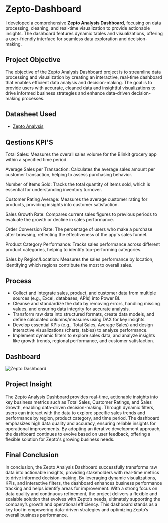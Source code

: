 # Zepto-Dashboard
I developed a comprehensive **Zepto Analysis Dashboard**, focusing on data processing, cleaning, and real-time visualization to provide actionable insights. The dashboard features dynamic tables and visualizations, offering a user-friendly interface for seamless data exploration and decision-making.

## Project Objective
The objective of the Zepto Analysis Dashboard project is to streamline data processing and visualization by creating an interactive, real-time dashboard that enables efficient data analysis and decision-making. The goal is to provide users with accurate, cleaned data and insightful visualizations to drive informed business strategies and enhance data-driven decision-making processes.

## Datasheet Used
- <a href ="https://github.com/MaggiTheAnalyst/Zepto-Dashboard/blob/main/Zepto%20Grocery%20Data.xlsx"> Zepto Analysis</a>

## Qestions KPI'S
Total Sales: 
Measures the overall sales volume for the Blinkit grocery app within a specified time period.

Average Sales per Transaction: 
Calculates the average sales amount per customer transaction, helping to assess purchasing behavior.

Number of Items Sold: 
Tracks the total quantity of items sold, which is essential for understanding inventory turnover.

Customer Rating Average: 
Measures the average customer rating for products, providing insights into customer satisfaction.

Sales Growth Rate: 
Compares current sales figures to previous periods to evaluate the growth or decline in sales performance.

Order Conversion Rate: 
The percentage of users who make a purchase after browsing, reflecting the effectiveness of the app's sales funnel.

Product Category Performance: 
Tracks sales performance across different product categories, helping to identify top-performing categories.

Sales by Region/Location: 
Measures the sales performance by location, identifying which regions contribute the most to overall sales.

## Process

- Collect and integrate sales, product, and customer data from multiple sources (e.g., Excel, databases, APIs) into Power BI.
- Cleanse and standardize the data by removing errors, handling missing values, and ensuring data integrity for accurate analysis.
- Transform raw data into structured formats, create data models, and define calculated columns/measures using DAX for key insights.
- Develop essential KPIs (e.g., Total Sales, Average Sales) and design interactive visualizations (charts, tables) to analyze performance.
- Implement dynamic filters to explore sales data, and analyze insights like growth trends, regional performance, and customer satisfaction.

## Dashboard

![Zepto Dashboard](https://github.com/user-attachments/assets/df192a74-8259-4e57-8d20-881a07f7a72e)


## Project Insight

The Zepto Analysis Dashboard provides real-time, actionable insights into key business metrics such as Total Sales, Customer Ratings, and Sales Growth, enabling data-driven decision-making. Through dynamic filters, users can interact with the data to explore specific sales trends and performance by region, product category, and time period. The dashboard emphasizes high data quality and accuracy, ensuring reliable insights for operational improvements. By adopting an iterative development approach, the dashboard continues to evolve based on user feedback, offering a flexible solution for Zepto's growing business needs.

## Final Conclusion

In conclusion, the Zepto Analysis Dashboard successfully transforms raw data into actionable insights, providing stakeholders with real-time metrics to drive informed decision-making. By leveraging dynamic visualizations, KPIs, and interactive filters, the dashboard enhances business performance tracking and helps identify areas for improvement. With a strong focus on data quality and continuous refinement, the project delivers a flexible and scalable solution that evolves with Zepto’s needs, ultimately supporting the company’s growth and operational efficiency. This dashboard stands as a key tool in empowering data-driven strategies and optimizing Zepto’s overall business performance.
